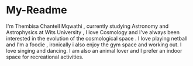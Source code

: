 # My-Readme

I'm Thembisa Chantell Mqwathi , currently studying Astronomy and Astrophysics at Wits University , I love Cosmology and I've always been interested in the evolution of the cosmological space . I love playing netball and I'm a foodie , ironically i also enjoy the gym space and working out. I love singing and dancing. I am also an animal lover and I prefer an indoor space for recreational activities.
